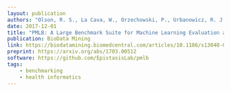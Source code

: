 ```yaml
---
layout: publication
authors: "Olson, R. S., La Cava, W., Orzechowski, P., Urbanowicz, R. J., and Moore, J. H. "
date: 2017-12-01
title: "PMLB: A Large Benchmark Suite for Machine Learning Evaluation and Comparison"
publication: BioData Mining
link: https://biodatamining.biomedcentral.com/articles/10.1186/s13040-017-0154-4
preprint: https://arxiv.org/abs/1703.00512
software: https://github.com/EpistasisLab/pmlb
tags:
    - benchmarking
    - health informatics
---
```

